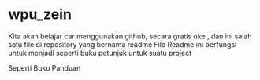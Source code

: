 # wpu_zein
Kita akan belajar car menggunakan github, secara gratis
oke , dan ini salah satu file di repository yang bernama readme 
File Readme ini berfungsi untuk menjadi seperti buku petunjuk untuk suatu project

Seperti Buku Panduan
